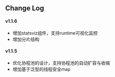 ## Change Log

#### v1.1.6
- 增加statsviz组件，支持runtime可视化监控
- 增加分片结构
#### v1.1.5
- 优化协程池的设计，支持协程池的自动扩容与收缩
- 增加基于泛型的线程安全map